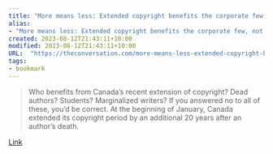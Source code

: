 ```yaml
---
title: "More means less: Extended copyright benefits the corporate few, not the public"
alias:
- "More means less: Extended copyright benefits the corporate few, not the public"
created: 2023-08-12T21:43:11+10:00
modified: 2023-08-12T21:43:11+10:00
URL:  "https://theconversation.com/more-means-less-extended-copyright-benefits-the-corporate-few-not-the-public-197771"
tags:
- bookmark
---
```


> Who benefits from Canada’s recent extension of copyright? Dead authors? Students? Marginalized writers? If you answered no to all of these, you’d be correct. At the beginning of January, Canada extended its copyright period by an additional 20 years after an author’s death.

[Link](https://theconversation.com/more-means-less-extended-copyright-benefits-the-corporate-few-not-the-public-197771)